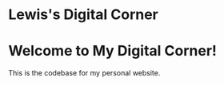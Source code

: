 # Lewis's Digital Corner

# Welcome to My Digital Corner!
This is the codebase for my personal website.
